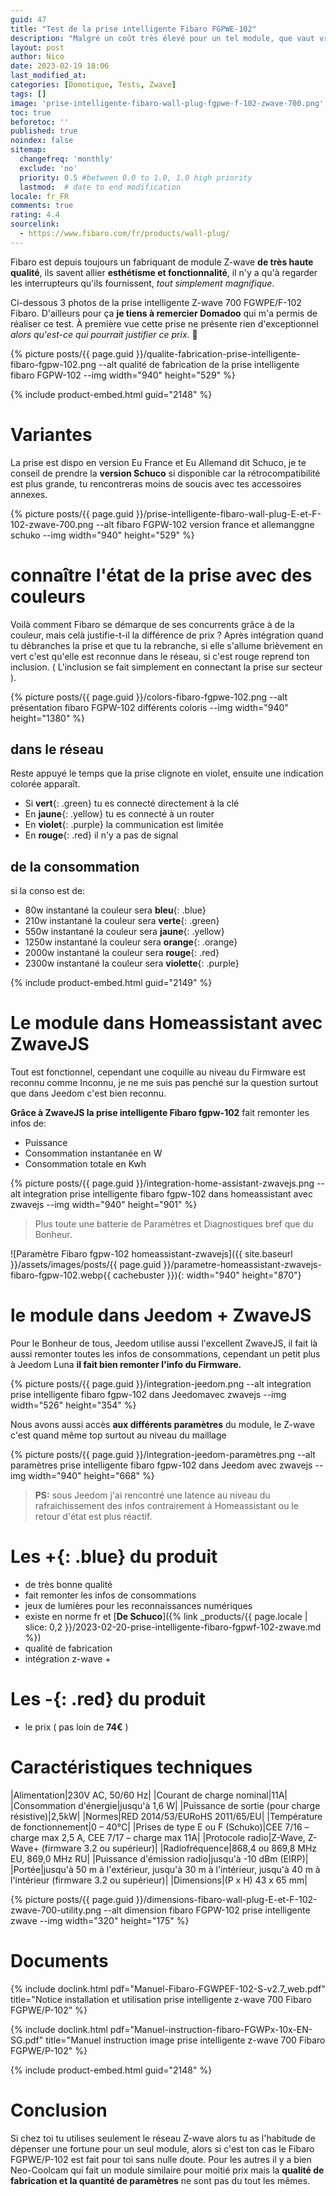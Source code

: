```yaml
---
guid: 47
title: "Test de la prise intelligente Fibaro FGPWE-102"
description: "Malgré un coût très élevé pour un tel module, que vaut vraiment cette prise intelligente z-wave 700 Fibaro FGPWE/P-102"
layout: post
author: Nico
date: 2023-02-19 18:06
last_modified_at: 
categories: [Domotique, Tests, Zwave]
tags: []
image: 'prise-intelligente-fibaro-wall-plug-fgpwe-f-102-zwave-700.png'
toc: true
beforetoc: ''
published: true
noindex: false
sitemap:
  changefreq: 'monthly'
  exclude: 'no'
  priority: 0.5 #between 0.0 to 1.0, 1.0 high priority
  lastmod:  # date to end modification
locale: fr_FR
comments: true
rating: 4.4
sourcelink:
  - https://www.fibaro.com/fr/products/wall-plug/
---
```


Fibaro est depuis toujours un fabriquant de module Z-wave **de très haute qualité**, ils savent allier **esthétisme et fonctionnalité**, il n'y a qu'à regarder les interrupteurs qu'ils fournissent, *tout simplement magnifique*.

Ci-dessous 3 photos de la prise intelligente Z-wave 700 FGWPE/F-102 Fibaro. D'ailleurs pour ça **je tiens à remercier Domadoo** qui m'a permis de réaliser ce test. À première vue cette prise ne présente rien d'exceptionnel *alors qu'est-ce qui pourrait justifier ce prix.* 🤔

{% picture posts/{{ page.guid }}/qualite-fabrication-prise-intelligente-fibaro-fgpw-102.png --alt qualité de fabrication de la prise intelligente fibaro FGPW-102 --img width="940" height="529" %}

{% include product-embed.html guid="2148" %}

# Variantes

La prise est dispo en version Eu France et Eu Allemand dit Schuco, je te conseil de prendre la **version Schuco** si disponible car la rétrocompatibilité est plus grande, tu rencontreras moins de soucis avec tes accessoires annexes.

{% picture posts/{{ page.guid }}/prise-intelligente-fibaro-wall-plug-E-et-F-102-zwave-700.png --alt fibaro FGPW-102 version france et allemanggne schuko --img width="940" height="529" %}

# connaître l'état de la prise avec des couleurs

Voilà comment Fibaro se démarque de ses concurrents grâce à de la couleur, mais celà justifie-t-il la différence de prix ?
Après intégration quand tu débranches la prise et que tu la rebranche, si elle s'allume brièvement en vert c'est qu'elle est reconnue dans le réseau, si c'est rouge reprend ton inclusion. ( L'inclusion se fait simplement en connectant la prise sur secteur ).

{% picture posts/{{ page.guid }}/colors-fibaro-fgpwe-102.png --alt présentation fibaro FGPW-102 différents coloris --img width="940" height="1380" %}

## dans le réseau

Reste appuyé le temps que la prise clignote en violet, ensuite une indication colorée apparaît.

- Si **vert**{: .green} tu es connecté directement à la clé
- En **jaune**{: .yellow} tu es connecté à un router
- En **violet**{: .purple} la communication est limitée
- En **rouge**{: .red} il n'y a pas de signal

## de la consommation

si la conso est de:

- 80w instantané la couleur sera **bleu**{: .blue}
- 210w instantané la couleur sera **verte**{: .green}
- 550w instantané la couleur sera **jaune**{: .yellow}
- 1250w instantané la couleur sera **orange**{: .orange}
- 2000w instantané la couleur sera **rouge**{: .red}
- 2300w instantané la couleur sera **violette**{: .purple}

{% include product-embed.html guid="2149" %}

# Le module dans Homeassistant avec ZwaveJS

Tout est fonctionnel, cependant une coquille au niveau du Firmware est reconnu comme Inconnu, je ne me suis pas penché sur la question surtout que dans Jeedom c'est bien reconnu.

**Grâce à ZwaveJS la prise intelligente Fibaro fgpw-102** fait remonter les infos de:

- Puissance
- Consommation instantanée en W
- Consommation totale en Kwh

{% picture posts/{{ page.guid }}/integration-home-assistant-zwavejs.png --alt integration prise intelligente fibaro fgpw-102 dans homeassistant avec zwavejs --img width="940" height="901" %}

> Plus toute une batterie de Paramètres et Diagnostiques bref que du Bonheur.

![Paramètre Fibaro fgpw-102 homeassistant-zwavejs]({{ site.baseurl }}/assets/images/posts/{{ page.guid }}/parametre-homeassistant-zwavejs-fibaro-fgpw-102.webp{{ cachebuster }}){: width="940" height="870"}

# le module dans Jeedom + ZwaveJS

Pour le Bonheur de tous, Jeedom utilise aussi l'excellent ZwaveJS, il fait là aussi remonter toutes les infos de consommations, cependant un petit plus à Jeedom Luna **il fait bien remonter l'info du Firmware.**

{% picture posts/{{ page.guid }}/integration-jeedom.png --alt integration prise intelligente fibaro fgpw-102 dans Jeedomavec zwavejs --img width="526" height="354" %}

Nous avons aussi accès **aux différents paramètres** du module, le Z-wave c'est quand même top surtout au niveau du maillage

{% picture posts/{{ page.guid }}/integration-jeedom-paramètres.png --alt paramètres prise intelligente fibaro fgpw-102 dans Jeedom avec zwavejs --img width="940" height="668" %}

> **PS:** sous Jeedom j'ai rencontré une latence au niveau du rafraichissement des infos contrairement à Homeassistant ou le retour d'état est plus réactif.

# Les **+**{: .blue} du produit

- de très bonne qualité
- fait remonter les infos de consommations
- jeux de lumières pour les reconnaissances numériques
- existe en norme fr et [**De Schuco**]({% link _products/{{ page.locale | slice: 0,2 }}/2023-02-20-prise-intelligente-fibaro-fgpwf-102-zwave.md %})
- qualité de fabrication
- intégration z-wave +

# Les **-**{: .red} du produit

- le prix ( pas loin de **74€** )

# Caractéristiques techniques

|Alimentation|230V AC, 50/60 Hz|
|Courant de charge nominal|11A|
|Consommation d'énergie|jusqu'à 1,6 W|
|Puissance de sortie (pour charge résistive)|2,5kW|
|Normes|RED 2014/53/EURoHS 2011/65/EU|
|Température de fonctionnement|0 – 40°C|
|Prises de type E ou F (Schuko)|CEE 7/16 – charge max 2,5 A, CEE 7/17 – charge max 11A|
|Protocole radio|Z-Wave, Z-Wave+ (firmware 3.2 ou supérieur)|
|Radiofréquence|868,4 ou 869,8 MHz EU, 869,0 MHz RU|
|Puissance d'émission radio|jusqu'à -10 dBm (EIRP)|
|Portée|jusqu'à 50 m à l'extérieur, jusqu'à 30 m à l'intérieur, jusqu'à 40 m à l'intérieur (firmware 3.2 ou supérieur)|
|Dimensions|(P x H) 43 x 65 mm|

{% picture posts/{{ page.guid }}/dimensions-fibaro-wall-plug-E-et-F-102-zwave-700-utility.png --alt dimension fibaro FGPW-102 prise intelligente zwave --img width="320" height="175" %}

# Documents

{% include doclink.html pdf="Manuel-Fibaro-FGWPEF-102-S-v2.7_web.pdf" title="Notice installation et utilisation prise intelligente z-wave 700 Fibaro FGPWE/P-102" %}

{% include doclink.html pdf="Manuel-instruction-fibaro-FGWPx-10x-EN-SG.pdf" title="Manuel instruction image prise intelligente z-wave 700 Fibaro FGPWE/P-102" %}

{% include product-embed.html guid="2148" %}

# Conclusion

Si chez toi tu utilises seulement le réseau Z-wave alors tu as l'habitude de dépenser une fortune pour un seul module, alors si c'est ton cas le Fibaro FGPWE/P-102 est fait pour toi sans nulle doute. Pour les autres il y a bien Neo-Coolcam qui fait un module similaire pour moitié prix mais la **qualité de fabrication et la quantité de paramètres** ne sont pas du tout les mêmes.